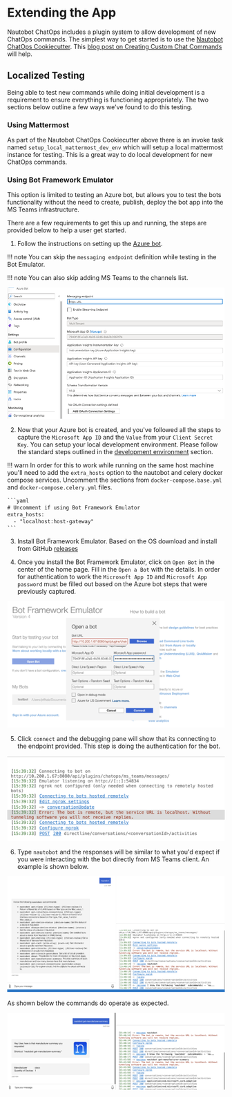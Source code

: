 # Extending the App

Nautobot ChatOps includes a plugin system to allow development of new ChatOps commands. The simplest way to get started is to use the [Nautobot ChatOps Cookiecutter](https://github.com/nautobot/nautobot-chatops-cookiecutter). This [blog post on Creating Custom Chat Commands](http://blog.networktocode.com/post/creating-custom-chat-commands-using-nautobot-chatops/) will help.

## Localized Testing

Being able to test new commands while doing initial development is a requirement to ensure everything is functioning appropriately. The two sections below outline a few ways we've found to do this testing.

### Using Mattermost

As part of the Nautobot ChatOps Cookiecutter above there is an invoke task named `setup_local_mattermost_dev_env` which will setup a local mattermost instance for testing. This is a great way to do local development for new ChatOps commands.

### Using Bot Framework Emulator

This option is limited to testing an Azure bot, but allows you to test the bots functionality without the need to create, publish, deploy the bot app into the MS Teams infrastructure.

There are a few requirements to get this up and running, the steps are provided below to help a user get started.

1. Follow the instructions on setting up the [Azure bot](https://docs.nautobot.com/projects/chatops/en/latest/admin/install/microsoft_teams_setup/#azure).

!!! note
    You can skip the `messaging endpoint` definition while testing in the Bot Emulator.

!!! note
    You can also skip adding MS Teams to the channels list.

![example-azure-bot](../images/azurebot.png)

2. Now that your Azure bot is created, and you've followed all the steps to capture the `Microsoft App ID` and the `Value` from your `Client Secret Key`. You can setup your local development environment. Please follow the standard steps outlined in the [development environment](https://docs.nautobot.com/projects/chatops/en/latest/dev/dev_environment/) section.

!!! warn
    In order for this to work while running on the same host machine you'll need to add the `extra_hosts` option to the nautobot and celery docker compose services. Uncomment the sections from `docker-compose.base.yml` and `docker-compose.celery.yml` files.
    
    ```yaml
    # Uncomment if using Bot Framework Emulator
    extra_hosts:
      - "localhost:host-gateway"
    ```

3. Install Bot Framework Emulator. Based on the OS download and install from GitHub [releases](https://github.com/microsoft/BotFramework-Emulator/releases)

4. Once you install the Bot Framework Emulator, click on `Open Bot` in the center of the home page.  Fill in the `Open a Bot` with the details. In order for authentication to work the `Microsoft App ID` and `Microsoft App password` must be filled out based on the Azure bot steps that were previously captured.

![open a bot](../images/open-a-bot.png)

5. Click `connect` and the debugging pane will show that its connecting to the endpoint provided. This step is doing the authentication for the bot.

![bot-connect](../images/connect-a-bot.png)

6. Type `nautobot` and the responses will be similar to what you'd expect if you were interacting with the bot directly from MS Teams client. An example is shown below.

![bot-test-command](../images/test-a-bot.png)

As shown below the commands do operate as expected.

![bot-test-command2](../images/test-a-bot2.png)
